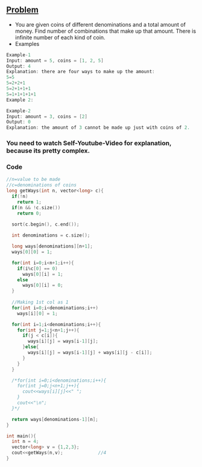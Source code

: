 ## [Problem](https://leetcode.com/problems/coin-change-2/)
- You are given coins of different denominations and a total amount of money. Find number of combinations that make up that amount. There is infinite number of each kind of coin.
- Examples
```c
Example-1
Input: amount = 5, coins = [1, 2, 5]
Output: 4
Explanation: there are four ways to make up the amount:
5=5
5=2+2+1
5=2+1+1+1
5=1+1+1+1+1
Example 2:

Example-2
Input: amount = 3, coins = [2]
Output: 0
Explanation: the amount of 3 cannot be made up just with coins of 2.
```

### You need to watch Self-Youtube-Video for explanation, because its pretty complex.

### Code
```c++
//n=value to be made
//c=denominations of coins
long getWays(int n, vector<long> c){
  if(!n)
    return 1;
  if(n && !c.size())
    return 0;
    
  sort(c.begin(), c.end());

  int denominations = c.size();

  long ways[denominations][n+1];
  ways[0][0] = 1;

  for(int i=0;i<n+1;i++){ 
    if(i%c[0] == 0)
      ways[0][i] = 1;
    else
      ways[0][i] = 0;
  }
  
  //Making 1st col as 1
  for(int i=0;i<denominations;i++)
    ways[i][0] = 1;

  for(int i=1;i<denominations;i++){
    for(int j=1;j<n+1;j++){
      if(j < c[i]){
        ways[i][j] = ways[i-1][j];
      }else{
        ways[i][j] = ways[i-1][j] + ways[i][j - c[i]];
      }
    }
  }

  /*for(int i=0;i<denominations;i++){
    for(int j=0;j<n+1;j++){
      cout<<ways[i][j]<<" ";
    }
    cout<<"\n";
  }*/

  return ways[denominations-1][n];
}

int main(){
  int n = 4;
  vector<long> v = {1,2,3};
  cout<<getWays(n,v);             //4
}
```
